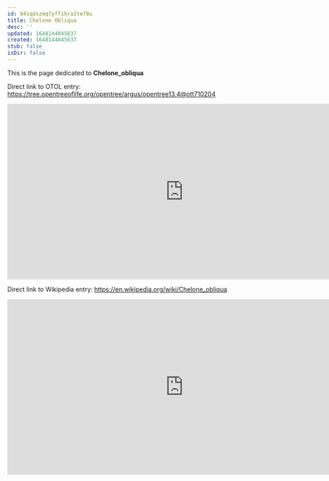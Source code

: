 ```yaml
---
id: 64sqdszmq7yffihra1te78u
title: Chelone Obliqua
desc: ''
updated: 1648144045637
created: 1648144045637
stub: false
isDir: false
---
```

This is the page dedicated to **Chelone_obliqua**


Direct link to OTOL entry: https://tree.opentreeoflife.org/opentree/argus/opentree13.4@ott710204



<html>
    <body>
    <iframe src="https://tree.opentreeoflife.org/opentree/argus/opentree13.4@ott710204"
    width="800" height="400" frameborder="0" allowfullscreen> </iframe>
    </body>
</html>
    


Direct link to Wikipedia entry: https://en.wikipedia.org/wiki/Chelone_obliqua



<html>
    <body>
    <iframe src="https://en.wikipedia.org/wiki/Chelone_obliqua"
    width="800" height="400" frameborder="0" allowfullscreen> </iframe>
    </body>
</html>
    
